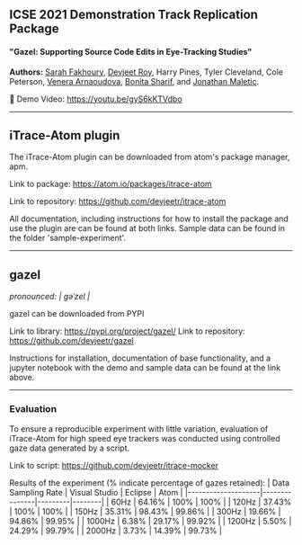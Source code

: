 ## ICSE 2021 Demonstration Track Replication Package
#### **"Gazel: Supporting Source Code Edits in Eye-Tracking Studies"**

**Authors:** [Sarah Fakhoury](https://sarahfakhoury.com), [Devjeet Roy](https://devjeetr.github.io), Harry Pines, Tyler Cleveland, Cole Peterson, [Venera Arnaoudova](https://www.veneraarnaoudova.com), [Bonita Sharif](https://www.shbonita.me), and [Jonathan Maletic](http://www.cs.kent.edu/~jmaletic/). 

:movie_camera: Demo Video:  https://youtu.be/gyS6kKTVdbo

***

## iTrace-Atom plugin
The iTrace-Atom plugin can be downloaded from atom's package manager, apm. 

Link to package: https://atom.io/packages/itrace-atom

Link to repository: https://github.com/devjeetr/itrace-atom

All documentation, including instructions for how to install the package and use the plugin are can be found at both links. Sample data can be found in the folder 'sample-experiment'.

***

## gazel 
*pronounced: | ɡəˈzel |*

gazel can be downloaded from PYPI 

Link to library: https://pypi.org/project/gazel/
Link to repository: https://github.com/devjeetr/gazel

Instructions for installation, documentation of base functionality, and a jupyter notebook with the demo and sample data can be found at the link above.

***
### Evaluation 
To ensure a reproducible experiment with little variation, evaluation of iTrace-Atom for high speed eye trackers was conducted using controlled gaze data generated by a script. 

Link to script: https://github.com/devjeetr/itrace-mocker

Results of the experiment (% indicate percentage of gazes retained):
| Data Sampling Rate | Visual Studio | Eclipse | Atom   |
|--------------------|---------------|---------|--------|
| 60Hz               | 64.16%        | 100%    | 100%   |
| 120Hz              | 37.43%        | 100%    | 100%   |
| 150Hz              | 35.31%        | 98.43%  | 99.86% |
| 300Hz              | 19.66%        | 94.86%  | 99.95% |
| 1000Hz             | 6.38%         | 29.17%  | 99.92% |
| 1200Hz             | 5.50%         | 24.29%  | 99.79% |
| 2000Hz             | 3.73%         | 14.39%  | 99.73% |
